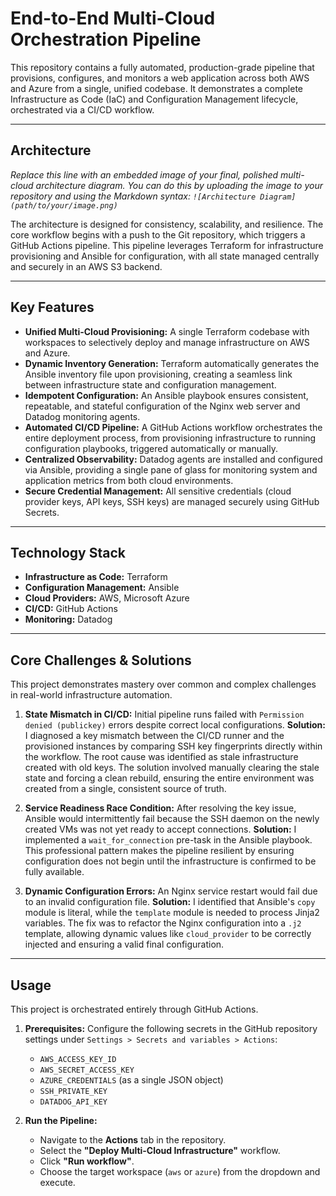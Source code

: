 # End-to-End Multi-Cloud Orchestration Pipeline

This repository contains a fully automated, production-grade pipeline that provisions, configures, and monitors a web application across both AWS and Azure from a single, unified codebase. It demonstrates a complete Infrastructure as Code (IaC) and Configuration Management lifecycle, orchestrated via a CI/CD workflow.

---
## Architecture

*Replace this line with an embedded image of your final, polished multi-cloud architecture diagram. You can do this by uploading the image to your repository and using the Markdown syntax: `![Architecture Diagram](path/to/your/image.png)`*

The architecture is designed for consistency, scalability, and resilience. The core workflow begins with a push to the Git repository, which triggers a GitHub Actions pipeline. This pipeline leverages Terraform for infrastructure provisioning and Ansible for configuration, with all state managed centrally and securely in an AWS S3 backend.

---
## Key Features

* **Unified Multi-Cloud Provisioning:** A single Terraform codebase with workspaces to selectively deploy and manage infrastructure on AWS and Azure.
* **Dynamic Inventory Generation:** Terraform automatically generates the Ansible inventory file upon provisioning, creating a seamless link between infrastructure state and configuration management.
* **Idempotent Configuration:** An Ansible playbook ensures consistent, repeatable, and stateful configuration of the Nginx web server and Datadog monitoring agents.
* **Automated CI/CD Pipeline:** A GitHub Actions workflow orchestrates the entire deployment process, from provisioning infrastructure to running configuration playbooks, triggered automatically or manually.
* **Centralized Observability:** Datadog agents are installed and configured via Ansible, providing a single pane of glass for monitoring system and application metrics from both cloud environments.
* **Secure Credential Management:** All sensitive credentials (cloud provider keys, API keys, SSH keys) are managed securely using GitHub Secrets.

---
## Technology Stack

* **Infrastructure as Code:** Terraform
* **Configuration Management:** Ansible
* **Cloud Providers:** AWS, Microsoft Azure
* **CI/CD:** GitHub Actions
* **Monitoring:** Datadog

---
## Core Challenges & Solutions

This project demonstrates mastery over common and complex challenges in real-world infrastructure automation.

1.  **State Mismatch in CI/CD:** Initial pipeline runs failed with `Permission denied (publickey)` errors despite correct local configurations. **Solution:** I diagnosed a key mismatch between the CI/CD runner and the provisioned instances by comparing SSH key fingerprints directly within the workflow. The root cause was identified as stale infrastructure created with old keys. The solution involved manually clearing the stale state and forcing a clean rebuild, ensuring the entire environment was created from a single, consistent source of truth.

2.  **Service Readiness Race Condition:** After resolving the key issue, Ansible would intermittently fail because the SSH daemon on the newly created VMs was not yet ready to accept connections. **Solution:** I implemented a `wait_for_connection` pre-task in the Ansible playbook. This professional pattern makes the pipeline resilient by ensuring configuration does not begin until the infrastructure is confirmed to be fully available.

3.  **Dynamic Configuration Errors:** An Nginx service restart would fail due to an invalid configuration file. **Solution:** I identified that Ansible's `copy` module is literal, while the `template` module is needed to process Jinja2 variables. The fix was to refactor the Nginx configuration into a `.j2` template, allowing dynamic values like `cloud_provider` to be correctly injected and ensuring a valid final configuration.

---
## Usage

This project is orchestrated entirely through GitHub Actions.

1.  **Prerequisites:** Configure the following secrets in the GitHub repository settings under `Settings > Secrets and variables > Actions`:
    * `AWS_ACCESS_KEY_ID`
    * `AWS_SECRET_ACCESS_KEY`
    * `AZURE_CREDENTIALS` (as a single JSON object)
    * `SSH_PRIVATE_KEY`
    * `DATADOG_API_KEY`

2.  **Run the Pipeline:**
    * Navigate to the **Actions** tab in the repository.
    * Select the **"Deploy Multi-Cloud Infrastructure"** workflow.
    * Click **"Run workflow"**.
    * Choose the target workspace (`aws` or `azure`) from the dropdown and execute.

